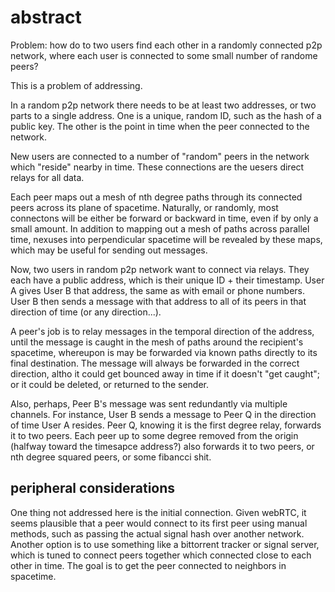 # abstract

Problem:  how do to two users find each other in a randomly connected p2p network, where each user is connected to some small number of randome peers?  

This is a problem of addressing.  

In a random p2p network there needs to be at least two addresses, or two parts to a single address.  One is a unique, random ID, such as the hash of a public key.  The other is the point in time when the peer connected to the network.  

New users are connected to a number of "random" peers in the network which "reside" nearby in time.  These connections are the uesers direct relays for all data.  

Each peer maps out a mesh of nth degree paths through its connected peers across its plane of spacetime.  Naturally, or randomly, most connectons will be either be forward or backward in time, even if by only a small amount.  In addition to mapping out a mesh of paths across parallel time, nexuses into perpendicular spacetime will be revealed by these maps, which may be useful for sending out messages. 

Now, two users in random p2p network want to connect via relays.  They each have a public address, which is their unique ID + their timestamp.  User A gives User B that address, the same as with email or phone numbers.  User B then sends a message with that address to all of its peers in that direction of time (or any direction...).  

A peer's job is to relay messages in the temporal direction of the address, until the message is caught in the mesh of paths around the recipient's spacetime, whereupon is may be forwarded via known paths directly to its final destination.  The message will always be forwarded in the correct direction, altho it could get bounced away in time if it doesn't "get caught"; or it could be deleted, or returned to the sender.  

Also, perhaps, Peer B's message was sent redundantly via multiple channels.  For instance, User B sends a message to Peer Q in the direction of time User A resides.  Peer Q, knowing it is the first degree relay, forwards it to two peers.  Each peer up to some degree removed from the origin (halfway toward the timesapce address?) also forwards it to two peers, or nth degree squared peers, or some fibancci shit. 

## peripheral considerations

One thing not addressed here is the initial connection.  Given webRTC, it seems plausible that a peer would connect to its first peer using manual methods, such as passing the actual signal hash over another network.  Another option is to use something like a bittorrent tracker or signal server, which is tuned to connect peers together which connected close to each other in time.  The goal is to get the peer connected to neighbors in spacetime.  
